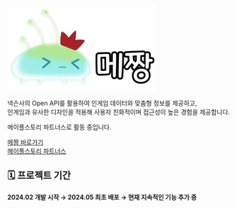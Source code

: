 [![이미지 설명](./src/assets/Logo.svg)](https://www.mezzang.com)


넥슨사의 Open API를 활용하여 인게임 데이터와 맞춤형 정보를 제공하고,
<br>
인게임과 유사한 디자인을 적용해 사용자 친화적이며 접근성이 높은 경험을 제공합니다.
<br>


메이플스토리 파트너스로 활동 중입니다.

[메짱 바로가기](https://www.mezzang.com)
<br>
[메이플스토리 파트너스](https://partners.maplestory.nexon.com/developers)


## 🗓 프로젝트 기간  
**2024.02 개발 시작 → 2024.05 최초 배포 → 현재 지속적인 기능 추가 중**


